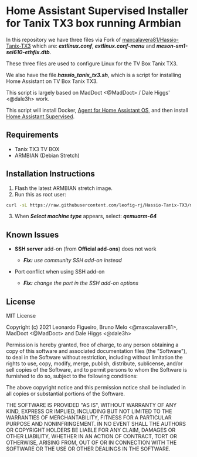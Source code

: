 # Home Assistant Supervised Installer for Tanix TX3 box running Armbian

In this repository we have three files via Fork of [maxcalavera81/Hassio-Tanix-TX3][maxcalavera81-Hassio-Tanix-TX3] which are: ***extlinux.conf***, ***extlinux.conf-menu*** and ***meson-sm1-sei610-ethfix.dtb***.

These three files are used to configure Linux for the TV Box Tanix TX3.

We also have the file ***hassio_tanix_tx3.sh***, which is a script for installing Home Assistant on TV Box Tanix TX3.

This script is largely based on MadDoct <@MadDoct> / Dale Higgs' <@dale3h> work.

This script will install Docker, [Agent for Home Assistant OS][os-agent], and then install
[Home Assistant Supervised][supervised-installer].

## Requirements

- Tanix TX3 TV BOX
- ARMBIAN (Debian Stretch)

## Installation Instructions

1. Flash the latest ARMBIAN stretch image.
2. Run this as root user:

```bash
curl -sL https://raw.githubusercontent.com/leofig-rj/Hassio-Tanix-TX3/master/hassio_tanix_tx3.sh | bash -s
```
3. When ***Select machine type*** appears, select: ***qemuarm-64***

## Known Issues

- **SSH server** add-on (from **Official add-ons**) does not work
  - ***Fix:** use community SSH add-on instead*

- Port conflict when using SSH add-on
  - ***Fix:** change the port in the SSH add-on options*

## License

MIT License

Copyright (c) 2021 Leonardo Figueiro, Bruno Melo <@maxcalavera81>, MadDoct <@MadDoct> and Dale Higgs <@dale3h>

Permission is hereby granted, free of charge, to any person obtaining a copy
of this software and associated documentation files (the "Software"), to deal
in the Software without restriction, including without limitation the rights
to use, copy, modify, merge, publish, distribute, sublicense, and/or sell
copies of the Software, and to permit persons to whom the Software is
furnished to do so, subject to the following conditions:

The above copyright notice and this permission notice shall be included in all
copies or substantial portions of the Software.

THE SOFTWARE IS PROVIDED "AS IS", WITHOUT WARRANTY OF ANY KIND, EXPRESS OR
IMPLIED, INCLUDING BUT NOT LIMITED TO THE WARRANTIES OF MERCHANTABILITY,
FITNESS FOR A PARTICULAR PURPOSE AND NONINFRINGEMENT. IN NO EVENT SHALL THE
AUTHORS OR COPYRIGHT HOLDERS BE LIABLE FOR ANY CLAIM, DAMAGES OR OTHER
LIABILITY, WHETHER IN AN ACTION OF CONTRACT, TORT OR OTHERWISE, ARISING FROM,
OUT OF OR IN CONNECTION WITH THE SOFTWARE OR THE USE OR OTHER DEALINGS IN THE
SOFTWARE.

[os-agent]: https://github.com/home-assistant/os-agent
[supervised-installer]: https://github.com/home-assistant/supervised-installer
[maxcalavera81-Hassio-Tanix-TX3]: https://github.com/maxcalavera81/Hassio-Tanix-TX3
